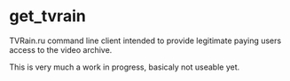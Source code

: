 # get_tvrain
TVRain.ru command line client intended to provide legitimate paying users access to the video archive.

This is very much a work in progress, basicaly not useable yet.
